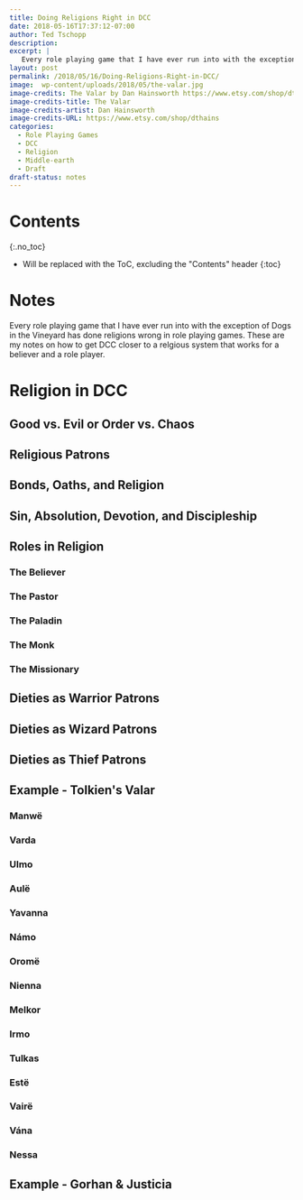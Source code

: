 ```yaml
---
title: Doing Religions Right in DCC
date: 2018-05-16T17:37:12-07:00
author: Ted Tschopp
description: 
excerpt: |
   Every role playing game that I have ever run into with the exception of Dogs in the Vineyard has done religions wrong in role playing games.  These are my notes on how to get DCC closer to a relgious system that works for a believer and a role player.   
layout: post
permalink: /2018/05/16/Doing-Religions-Right-in-DCC/
image: 	wp-content/uploads/2018/05/the-valar.jpg
image-credits: The Valar by Dan Hainsworth https://www.etsy.com/shop/dthains  
image-credits-title: The Valar
image-credits-artist: Dan Hainsworth
image-credits-URL: https://www.etsy.com/shop/dthains
categories:
  - Role Playing Games
  - DCC
  - Religion
  - Middle-earth
  - Draft
draft-status: notes
---
```


# Contents
{:.no_toc}

* Will be replaced with the ToC, excluding the "Contents" header
{:toc}


# Notes

Every role playing game that I have ever run into with the exception of Dogs in the Vineyard has done religions wrong in role playing games.  These are my notes on how to get DCC closer to a relgious system that works for a believer and a role player.   


# Religion in DCC

## Good vs. Evil or Order vs. Chaos

## Religious Patrons

## Bonds, Oaths, and Religion

## Sin, Absolution, Devotion, and Discipleship

## Roles in Religion

### The Believer

### The Pastor

### The Paladin

### The Monk

### The Missionary

## Dieties as Warrior Patrons

## Dieties as Wizard Patrons

## Dieties as Thief Patrons

## Example - Tolkien's Valar

### Manwë

### Varda

### Ulmo

### Aulë

### Yavanna

### Námo

### Oromë

### Nienna

### Melkor

### Irmo

### Tulkas

### Estë

### Vairë

### Vána

### Nessa

## Example - Gorhan	& Justicia


